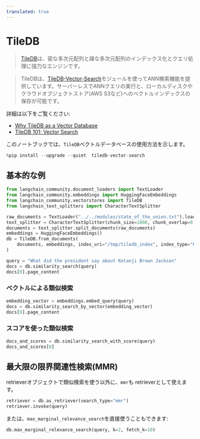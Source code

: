 ```yaml
---
translated: true
---
```


# TileDB

> [TileDB](https://github.com/TileDB-Inc/TileDB)は、密な多次元配列と疎な多次元配列のインデックス化とクエリ処理に強力なエンジンです。

> TileDBは、[TileDB-Vector-Search](https://github.com/TileDB-Inc/TileDB-Vector-Search)モジュールを使ってANN検索機能を提供しています。サーバーレスでANNクエリの実行と、ローカルディスクやクラウドオブジェクトストア(AWS S3など)へのベクトルインデックスの保存が可能です。

詳細は以下をご覧ください:
-  [Why TileDB as a Vector Database](https://tiledb.com/blog/why-tiledb-as-a-vector-database)
-  [TileDB 101: Vector Search](https://tiledb.com/blog/tiledb-101-vector-search)

このノートブックでは、`TileDB`ベクトルデータベースの使用方法を示します。

```python
%pip install --upgrade --quiet  tiledb-vector-search
```

## 基本的な例

```python
from langchain_community.document_loaders import TextLoader
from langchain_community.embeddings import HuggingFaceEmbeddings
from langchain_community.vectorstores import TileDB
from langchain_text_splitters import CharacterTextSplitter

raw_documents = TextLoader("../../modules/state_of_the_union.txt").load()
text_splitter = CharacterTextSplitter(chunk_size=1000, chunk_overlap=0)
documents = text_splitter.split_documents(raw_documents)
embeddings = HuggingFaceEmbeddings()
db = TileDB.from_documents(
    documents, embeddings, index_uri="/tmp/tiledb_index", index_type="FLAT"
)
```

```python
query = "What did the president say about Ketanji Brown Jackson"
docs = db.similarity_search(query)
docs[0].page_content
```

### ベクトルによる類似検索

```python
embedding_vector = embeddings.embed_query(query)
docs = db.similarity_search_by_vector(embedding_vector)
docs[0].page_content
```

### スコアを使った類似検索

```python
docs_and_scores = db.similarity_search_with_score(query)
docs_and_scores[0]
```

## 最大限の限界関連性検索(MMR)

retrieverオブジェクトで類似検索を使う以外に、`mmr`も retrieverとして使えます。

```python
retriever = db.as_retriever(search_type="mmr")
retriever.invoke(query)
```

または、`max_marginal_relevance_search`を直接使うこともできます:

```python
db.max_marginal_relevance_search(query, k=2, fetch_k=10)
```
